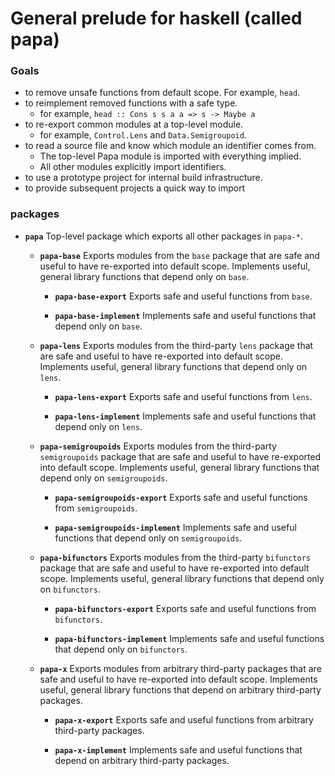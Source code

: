 # General prelude for haskell (called papa)

### Goals

* to remove unsafe functions from default scope. For example, `head`.
* to reimplement removed functions with a safe type.
  * for example, `head :: Cons s s a a => s -> Maybe a`
* to re-export common modules at a top-level module.
  * for example, `Control.Lens` and `Data.Semigroupoid`.
* to read a source file and know which module an identifier comes from.
  * The top-level Papa module is imported with everything implied.
  * All other modules explicitly import identifiers. 
* to use a prototype project for internal build infrastructure.
* to provide subsequent projects a quick way to import 

### packages

* **`papa`** Top-level package which exports all other packages in `papa-*`.

  * **`papa-base`** Exports modules from the `base` package that are safe and useful to have re-exported into default scope. Implements useful, general library functions that depend only on `base`.

    *  **`papa-base-export`** Exports safe and useful functions from `base`.

    *  **`papa-base-implement`** Implements safe and useful functions that depend only on `base`.

  * **`papa-lens`** Exports modules from the third-party `lens` package that are safe and useful to have re-exported into default scope. Implements useful, general library functions that depend only on `lens`.

    *  **`papa-lens-export`** Exports safe and useful functions from `lens`.

    *  **`papa-lens-implement`** Implements safe and useful functions that depend only on `lens`.

  * **`papa-semigroupoids`** Exports modules from the third-party `semigroupoids` package that are safe and useful to have re-exported into default scope. Implements useful, general library functions that depend only on `semigroupoids`.

    *  **`papa-semigroupoids-export`** Exports safe and useful functions from `semigroupoids`.

    *  **`papa-semigroupoids-implement`** Implements safe and useful functions that depend only on `semigroupoids`.

  * **`papa-bifunctors`** Exports modules from the third-party `bifunctors` package that are safe and useful to have re-exported into default scope. Implements useful, general library functions that depend only on `bifunctors`.

    *  **`papa-bifunctors-export`** Exports safe and useful functions from `bifunctors`.

    *  **`papa-bifunctors-implement`** Implements safe and useful functions that depend only on `bifunctors`.

  * **`papa-x`** Exports modules from arbitrary third-party packages that are safe and useful to have re-exported into default scope. Implements useful, general library functions that depend on arbitrary third-party packages.

    *  **`papa-x-export`** Exports safe and useful functions from arbitrary third-party packages.

    *  **`papa-x-implement`** Implements safe and useful functions that depend on arbitrary third-party
       packages.
